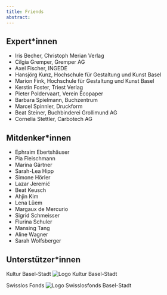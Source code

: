 ```yaml
---
title: Friends
abstract:
---
```


## Expert*innen
* Iris Becher, Christoph Merian Verlag
* Cilgia Gremper, Gremper AG
* Axel Fischer, INGEDE
* Hansjörg Kunz, Hochschule für Gestaltung und Kunst Basel
* Marion Fink, Hochschule für Gestaltung und Kunst Basel
* Kerstin Foster, Triest Verlag
* Pieter Poldervaart, Verein Ecopaper
* Barbara Spielmann, Buchzentrum
* Marcel Spinnler, Druckform
* Beat Steiner, Buchbinderei Grollimund AG
* Cornelia Stettler, Carbotech AG


## Mitdenker*innen
* Ephraim Ebertshäuser
* Pia Fleischmann
* Marina Gärtner
* Sarah-Lea Hipp
* Simone Hörler
* Lazar Jeremić
* Beat Keusch
* Ahjin Kim
* Lena Lüem
* Margaux de Mercurio
* Sigrid Schmeisser
* Flurina Schuler
* Mansing Tang
* Aline Wagner
* Sarah Wolfsberger


## Unterstützer*innen
Kultur Basel-Stadt
<img src="/img/BS_Logo_Kultur.jpg" alt="Logo Kultur Basel-Stadt" class="mx-auto max-h-[60vh]"/>
  
Swisslos Fonds
<img src="/img/swissfondsbs.jpg" alt="Logo Swisslosfonds Basel-Stadt" class="mx-auto max-h-[60vh]"/>
